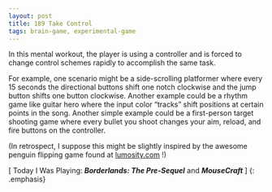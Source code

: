 ```yaml
---
layout: post
title: 189 Take Control
tags: brain-game, experimental-game
---
```

In this mental workout, the player is using a controller and is forced to change control schemes rapidly to accomplish the same task.

For example, one scenario might be a side-scrolling platformer where every 15 seconds the directional buttons shift one notch clockwise and the jump button shifts one button clockwise.  Another example could be a rhythm game like guitar hero where the input color “tracks” shift positions at certain points in the song.  Another simple example could be a first-person target shooting game where every bullet you shoot changes your aim, reload, and fire buttons on the controller.

(In retrospect, I suppose this might be slightly inspired by the awesome penguin flipping game found at [lumosity.com](http://lumosity.com) !)

[ Today I Was Playing: ***Borderlands: The Pre-Sequel*** and ***MouseCraft*** ]
{: .emphasis}

